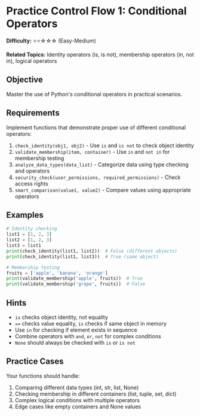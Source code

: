 # Practice Control Flow 1: Conditional Operators

**Difficulty:** ⭐⭐☆☆☆ (Easy-Medium)

**Related Topics:** Identity operators (is, is not), membership operators (in, not in), logical operators

## Objective

Master the use of Python's conditional operators in practical scenarios.

## Requirements

Implement functions that demonstrate proper use of different conditional operators:

1. `check_identity(obj1, obj2)` - Use `is` and `is not` to check object identity
2. `validate_membership(item, container)` - Use `in` and `not in` for membership testing
3. `analyze_data_types(data_list)` - Categorize data using type checking and operators
4. `security_check(user_permissions, required_permissions)` - Check access rights
5. `smart_comparison(value1, value2)` - Compare values using appropriate operators

## Examples

```python
# Identity checking
list1 = [1, 2, 3]
list2 = [1, 2, 3]
list3 = list1
print(check_identity(list1, list2))  # False (different objects)
print(check_identity(list1, list3))  # True (same object)

# Membership testing
fruits = ['apple', 'banana', 'orange']
print(validate_membership('apple', fruits))  # True
print(validate_membership('grape', fruits))  # False
```

## Hints

- `is` checks object identity, not equality
- `==` checks value equality, `is` checks if same object in memory
- Use `in` for checking if element exists in sequence
- Combine operators with `and`, `or`, `not` for complex conditions
- `None` should always be checked with `is` or `is not`

## Practice Cases

Your functions should handle:

1. Comparing different data types (int, str, list, None)
2. Checking membership in different containers (list, tuple, set, dict)
3. Complex logical conditions with multiple operators
4. Edge cases like empty containers and None values
